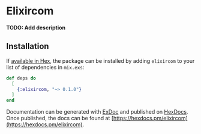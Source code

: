 # Elixircom

**TODO: Add description**

## Installation

If [available in Hex](https://hex.pm/docs/publish), the package can be installed
by adding `elixircom` to your list of dependencies in `mix.exs`:

```elixir
def deps do
  [
    {:elixircom, "~> 0.1.0"}
  ]
end
```

Documentation can be generated with [ExDoc](https://github.com/elixir-lang/ex_doc)
and published on [HexDocs](https://hexdocs.pm). Once published, the docs can
be found at [https://hexdocs.pm/elixircom](https://hexdocs.pm/elixircom).

